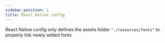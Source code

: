 ```yaml
---
sidebar_position: 1
title: React Native config
---
```


React Native config only defines the assets folder `"./resources/fonts"` to properly link newly added fonts
